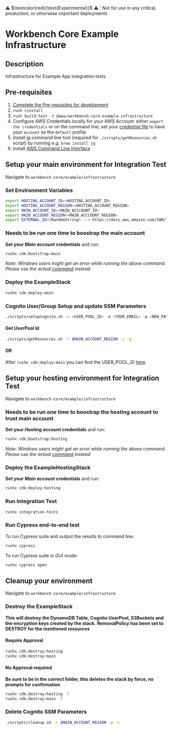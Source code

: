 ⚠️ $\textcolor{red}{\text{Experimental}}$ ⚠️ : Not for use in any critical, production, or otherwise important deployments

# Workbench Core Example Infrastructure

 ## Description

 Infrastructure for Example App integration tests

 ## Pre-requisites
 1. [Complete the Pre-requisites for development](./../../../DEVELOPMENT.md/#prerequisites-for-development)
 2. `rush cinstall`
 3. `rush build:test -t @aws/workbench-core-example-infrastructure`
 4. Configure AWS Credentials locally for your AWS Account: either `export the credentials` or on the command line, set your [credential file](https://docs.aws.amazon.com/cli/latest/userguide/cli-configure-profiles.html) to have your `account` as the `default` profile
 5. Install [jq](https://stedolan.github.io/jq/) command line tool (required for `./scripts/getResources.sh` script) by running e.g. `brew install jq`
 6. Install [AWS Command Line Interface](https://docs.aws.amazon.com/cli/latest/userguide/getting-started-install.html)

## Setup your main environment for Integration Test
Navigate to `workbench-core/example/infrastructure`

### Set Environment Variables
```bash
export HOSTING_ACCOUNT_ID=<HOSTING_ACCOUNT_ID>
export HOSTING_ACCOUNT_REGION=<HOSTING_ACCOUNT_REGION>
export MAIN_ACCOUNT_ID=<MAIN_ACCCOUNT_ID>
export MAIN_ACCOUNT_REGION=<MAIN_ACCCOUNT_REGION>
export EXTERNAL_ID=<RandomString> --> https://docs.aws.amazon.com/IAM/latest/UserGuide/id_roles_create_for-user_externalid.html
```

### Needs to be run one time to boostrap the main account
**Set your *Main account* credentials** and run:
```bash
rushx cdk:bootstrap:main 
```
*Note: Windows users might get an error while running the above command. Please use the actual [command](./package.json#L22) instead*

### Deploy the ExampleStack
```bash
rushx cdk:deploy:main
```

### Cognito User/Group Setup and update SSM Parameters
```bash
./scripts/setupCognito.sh -u <USER_POOL_ID> -e <YOUR_EMAIL> -p <NEW_PASSWORD> -r $MAIN_ACCOUNT_REGION -c
```

#### Get UserPool Id
```bash
./scripts/getResources.sh -r $MAIN_ACCOUNT_REGION -i -g
```

#### OR
After `rushx cdk:deploy:main` you can find the USER_POOL_ID [here](./src/config/testEnv.json#L18)

## Setup your hosting environment for Integration Test
Navigate to `workbench-core/example/infrastructure`

### Needs to be run one time to boostrap the hosting account to trust main account
**Set your *Hosting account* credentials** and run:
```bash
rushx cdk:bootstrap:hosting
```
*Note: Windows users might get an error while running the above command. Please use the actual [command](./package.json#L21) instead*

### Deploy the ExampleHostingStack
**Set your *Main account* credentials** and run:
```bash
rushx cdk:deploy:hosting
```

### Run Integration Test
```bash
rushx integration-tests
```

### Run Cypress end-to-end test

To run Cypress suite and output the results to command line: 

```bash
rushx cypress
```

To run Cypress suite in GUI mode: 

```bash
rushx cypress open
```


## Cleanup your environment
Navigate to `workbench-core/example/infrastructure`

### Destroy the ExampleStack
**This will destroy the DynamoDB Table, Cognito UserPool, S3Buckets and the encryption keys created by the stack.**
**RemovalPolicy has been set to DESTROY for the mentioned resources**
#### Require Approval
```bash
rushx cdk:destroy:hosting
rushx cdk:destroy:main
```

#### No Approval required
**Be sure to be in the correct folder, this deletes the stack by force, no prompts for confirmation**
```bash
rushx cdk:destroy:hosting -f
rushx cdk:destroy:main -f
```

### Delete Cognito SSM Parameters
```bash
./scripts/cleanup.sh -r $MAIN_ACCOUNT_REGION -p -c
```
